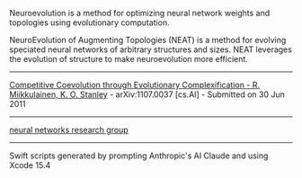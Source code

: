 Neuroevolution is a method for optimizing neural network weights and topologies using evolutionary computation.

NeuroEvolution of Augmenting Topologies (NEAT) is a method for evolving speciated neural networks of arbitrary structures and sizes. NEAT leverages the evolution of structure to make neuroevolution more efficient.

- - - -

[Competitive Coevolution through Evolutionary Complexification - R. Miikkulainen, K. O. Stanley](https://arxiv.org/abs/1107.0037) - arXiv:1107.0037 [cs.AI] - Submitted on 30 Jun 2011

- - - -

[neural networks research group](https://nn.cs.utexas.edu/?neuroevolution)

- - - -

Swift scripts generated by prompting Anthropic's AI Claude and using Xcode 15.4 
